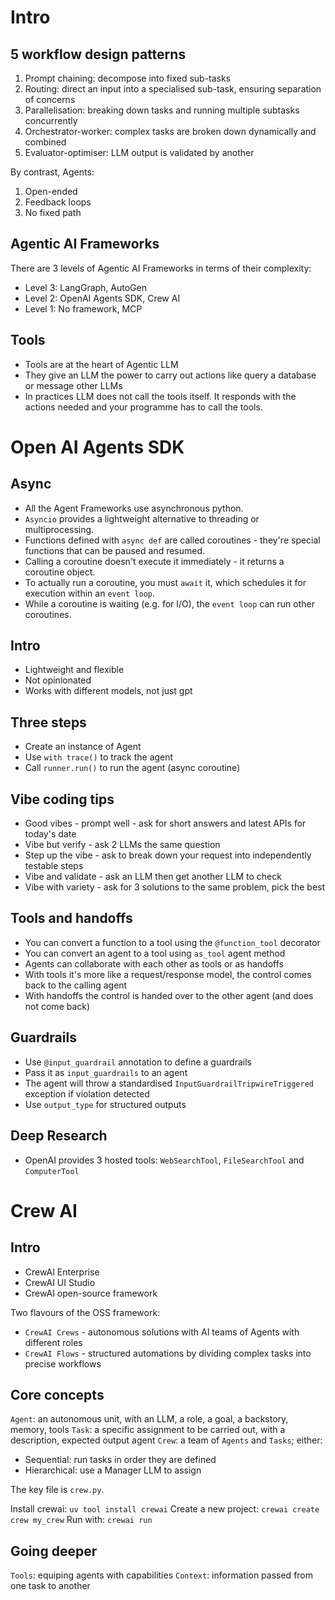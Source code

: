 
# Intro

## 5 workflow design patterns

1. Prompt chaining: decompose into fixed sub-tasks
2. Routing: direct an input into a specialised sub-task, ensuring separation of concerns
3. Parallelisation: breaking down tasks and running multiple subtasks concurrently
4. Orchestrator-worker: complex tasks are broken down dynamically and combined
5. Evaluator-optimiser: LLM output is validated by another

By contrast, Agents:
1. Open-ended
2. Feedback loops
3. No fixed path

## Agentic AI Frameworks

There are 3 levels of Agentic AI Frameworks in terms of their complexity:
- Level 3: LangGraph, AutoGen
- Level 2: OpenAI Agents SDK, Crew AI
- Level 1: No framework, MCP

## Tools

- Tools are at the heart of Agentic LLM
- They give an LLM the power to carry out actions like query a database or message other LLMs
- In practices LLM does not call the tools itself. It responds with the actions needed and your programme has to call the tools.

# Open AI Agents SDK

## Async
- All the Agent Frameworks use asynchronous python.
- `Asyncio` provides a lightweight alternative to threading or multiprocessing.
- Functions defined with `async def` are called coroutines - they're special functions that can be paused and resumed.
- Calling a coroutine doesn't execute it immediately - it returns a coroutine object.
- To actually run a coroutine, you must `await` it, which schedules it for execution within an `event loop`.
- While a coroutine is waiting (e.g. for I/O), the `event loop` can run other coroutines.

## Intro

- Lightweight and flexible
- Not opinionated 
- Works with different models, not just gpt

## Three steps

- Create an instance of Agent
- Use `with trace()` to track the agent
- Call `runner.run()` to run the agent (async coroutine)

## Vibe coding tips

- Good vibes - prompt well - ask for short answers and latest APIs for today's date
- Vibe but verify - ask 2 LLMs the same question
- Step up the vibe - ask to break down your request into independently testable steps
- Vibe and validate - ask an LLM then get another LLM to check
- Vibe with variety - ask for 3 solutions to the same problem, pick the best


## Tools and handoffs

- You can convert a function to a tool using the `@function_tool` decorator
- You can convert an agent to a tool using `as_tool` agent method
- Agents can collaborate with each other as tools or as handoffs
- With tools it's more like a request/response model, the control comes back to the calling agent
- With handoffs the control is handed over to the other agent (and does not come back)

## Guardrails

- Use `@input_guardrail` annotation to define a guardrails
- Pass it as `input_guardrails` to an agent
- The agent will throw a standardised `InputGuardrailTripwireTriggered` exception if violation detected
- Use `output_type` for structured outputs


## Deep Research

- OpenAI provides 3 hosted tools: `WebSearchTool`, `FileSearchTool` and `ComputerTool`


# Crew AI

## Intro

- CrewAI Enterprise
- CrewAI UI Studio
- CrewAI open-source framework

Two flavours of the OSS framework:
- `CrewAI Crews` - autonomous solutions with AI teams of Agents with different roles
- `CrewAI Flows` - structured automations by dividing complex tasks into precise workflows

## Core concepts

`Agent`: an autonomous unit, with an LLM, a role, a goal, a backstory, memory, tools
`Task`: a specific assignment to be carried out, with a description, expected output agent
`Crew`: a team of `Agents` and `Tasks`; either:
 - Sequential: run tasks in order they are defined
 - Hierarchical: use a Manager LLM to assign 
 
The key file is `crew.py`.

Install crewai: `uv tool install crewai` 
Create a new project: `crewai create crew my_crew` 
Run with: `crewai run` 

## Going deeper

`Tools`: equiping agents with capabilities
`Context`: information passed from one task to another
